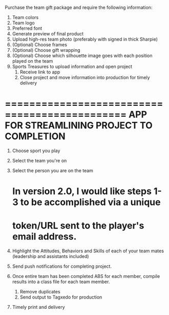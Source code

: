 
Purchase the team gift package and require the following information:
1. Team colors
2. Team logo
3. Preferred font
4. Generate preview of final product
5. Upload high-res team photo (preferably with signed in thick Sharpie)
6. (Optional) Choose frames
7. (Optional) Choose gift wrapping
8. (Optional) Choose which silhouette image goes with each position played on the team
9. Sports Treasures to upload information and open project
    1. Receive link to app
    2. Close project and move information into production for timely delivery


==============================================
  APP FOR STREAMLINING PROJECT TO COMPLETION
==============================================
1. Choose sport you play
2. Select the team you're on
3. Select the person you are on the team

    # In version 2.0, I would like steps 1-3 to be accomplished via a unique
    # token/URL sent to the player's email address.

4. Highlight the Attitudes, Behaviors and Skills of each of your team mates
   (leadership and assistants included)

5. Send push notifications for completing project.

6. Once entire team has been completed ABS for each member, compile results into a
   class file for each team member.
    1. Remove duplicates
    2. Send output to Tagxedo for production

7. Timely print and delivery
